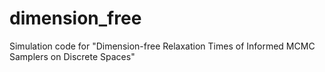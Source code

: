 # dimension_free
Simulation code for "Dimension-free Relaxation Times of Informed MCMC Samplers on Discrete Spaces"
